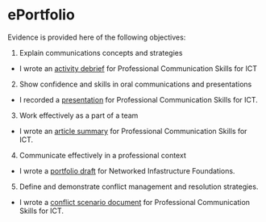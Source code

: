 # ePortfolio
Evidence is provided here of the following objectives: 
1. Explain communications concepts and strategies
  - I wrote an [activity debrief](ActivityDebrief.odt) for Professional Communication Skills for ICT 
2. Show confidence and skills in oral communications and presentations
  - I recorded a [presentation](Presentation.m4v) for Professional Communication Skills for ICT.
3. Work effectively as a part of a team
  - I wrote an [article summary](ActivityWeek6MobWriting.odt) for Professional Communication Skills for ICT.
4. Communicate effectively in a professional context
  - I wrote a [portfolio draft](AssessmentPortfolioDraft.docx) for Networked Infastructure Foundations.
5. Define and demonstrate conflict management and resolution strategies.
  - I wrote a [conflict scenario document](Wk4ConflictScenario.docx) for Professional Communication Skills for ICT.
